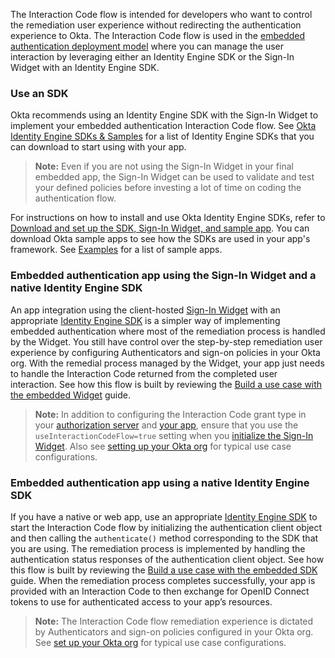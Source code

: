 The Interaction Code flow is intended for developers who want to control the remediation user experience without redirecting the authentication experience to Okta. The Interaction Code flow is used in the [embedded authentication deployment model](/docs/concepts/redirect-vs-embedded/#embedded-authentication) where you can manage the user interaction by leveraging either an Identity Engine SDK or the Sign-In Widget with an Identity Engine SDK.

### Use an SDK

Okta recommends using an Identity Engine SDK with the Sign-In Widget to implement your embedded authentication Interaction Code flow. See [Okta Identity Engine SDKs & Samples](/code/oie/) for a list of Identity Engine SDKs that you can download to start using with your app.

> **Note:** Even if you are not using the Sign-In Widget in your final embedded app, the Sign-In Widget can be used to validate and test your defined policies before investing a lot of time on coding the authentication flow.

For instructions on how to install and use Okta Identity Engine SDKs, refer to [Download and set up the SDK, Sign-In Widget, and sample app](/docs/guides/oie-embedded-common-download-setup-app/). You can download Okta sample apps to see how the SDKs are used in your app's framework. See [Examples](#examples) for a list of sample apps.

### Embedded authentication app using the Sign-In Widget and a native Identity Engine SDK

An app integration using the client-hosted [Sign-In Widget](/code/javascript/okta_sign-in_widget/) with an appropriate [Identity Engine SDK](/docs/guides/oie-embedded-common-download-setup-app/) is a simpler way of implementing embedded authentication where most of the remediation process is handled by the Widget. You still have control over the step-by-step remediation user experience by configuring Authenticators and sign-on policies in your Okta org. With the remedial process managed by the Widget, your app just needs to handle the Interaction Code returned from the completed user interaction. See how this flow is built by reviewing the [Build a use case with the embedded Widget](/docs/guides/oie-embedded-widget-use-case-basic-sign-in) guide.

> **Note:** In addition to configuring the Interaction Code grant type in your [authorization server](#set-up-your-authorization-server) and [your app](#enable-interaction-code-grant-on-an-application), ensure that you use the `useInteractionCodeFlow=true` setting when you [initialize the Sign-In Widget](/docs/guides/oie-embedded-common-download-setup-app/-/main/#set-up-the-sign-in-widget-and-sdk-for-your-own-app). Also see [setting up your Okta org](/docs/guides/oie-embedded-common-org-setup/) for typical use case configurations.

### Embedded authentication app using a native Identity Engine SDK

If you have a native or web app, use an appropriate [Identity Engine SDK](/docs/guides/oie-embedded-common-download-setup-app/) to start the Interaction Code flow by initializing the authentication client object and then calling the `authenticate()` method corresponding to the SDK that you are using. The remediation process is implemented by handling the authentication status responses of the authentication client object. See how this flow is built by reviewing the [Build a use case with the embedded SDK](/docs/guides/oie-embedded-sdk-use-case-basic-sign-in/) guide. When the remediation process completes successfully, your app is provided with an Interaction Code to then exchange for OpenID Connect tokens to use for authenticated access to your app’s resources.

> **Note:** The Interaction Code flow remediation experience is dictated by Authenticators and sign-on policies configured in your Okta org. See [set up your Okta org](/docs/guides/oie-embedded-common-org-setup/) for typical use case configurations.
